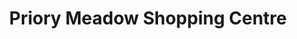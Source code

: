 ---
title: "Priory Meadow Shopping Centre"
url: /hastings/priory-meadow-shopping-centre/
shop: mall
---